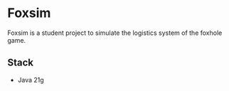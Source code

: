 # Foxsim
Foxsim is a student project to simulate the logistics system of the foxhole game.

## Stack 
- Java 21g